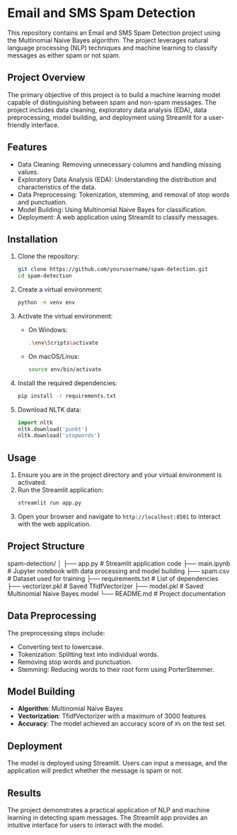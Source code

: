 # Email and SMS Spam Detection

This repository contains an Email and SMS Spam Detection project using the Multinomial Naive Bayes algorithm. The project leverages natural language processing (NLP) techniques and machine learning to classify messages as either spam or not spam.

## Project Overview

The primary objective of this project is to build a machine learning model capable of distinguishing between spam and non-spam messages. The project includes data cleaning, exploratory data analysis (EDA), data preprocessing, model building, and deployment using Streamlit for a user-friendly interface.

## Features

- Data Cleaning: Removing unnecessary columns and handling missing values.
- Exploratory Data Analysis (EDA): Understanding the distribution and characteristics of the data.
- Data Preprocessing: Tokenization, stemming, and removal of stop words and punctuation.
- Model Building: Using Multinomial Naive Bayes for classification.
- Deployment: A web application using Streamlit to classify messages.

## Installation

1. Clone the repository:
    ```bash
    git clone https://github.com/yourusername/spam-detection.git
    cd spam-detection
    ```

2. Create a virtual environment:
    ```bash
    python -m venv env
    ```

3. Activate the virtual environment:
    - On Windows:
        ```bash
        .\env\Scripts\activate
        ```
    - On macOS/Linux:
        ```bash
        source env/bin/activate
        ```

4. Install the required dependencies:
    ```bash
    pip install -r requirements.txt
    ```

5. Download NLTK data:
    ```python
    import nltk
    nltk.download('punkt')
    nltk.download('stopwords')
    ```

## Usage

1. Ensure you are in the project directory and your virtual environment is activated.
2. Run the Streamlit application:
    ```bash
    streamlit run app.py
    ```
3. Open your browser and navigate to `http://localhost:8501` to interact with the web application.

## Project Structure
spam-detection/
│
├── app.py # Streamlit application code
├── main.ipynb # Jupyter notebook with data processing and model building
├── spam.csv # Dataset used for training
├── requirements.txt # List of dependencies
├── vectorizer.pkl # Saved TfidfVectorizer
├── model.pkl # Saved Multinomial Naive Bayes model
└── README.md # Project documentation


## Data Preprocessing

The preprocessing steps include:

- Converting text to lowercase.
- Tokenization: Splitting text into individual words.
- Removing stop words and punctuation.
- Stemming: Reducing words to their root form using PorterStemmer.

## Model Building

- **Algorithm**: Multinomial Naive Bayes
- **Vectorization**: TfidfVectorizer with a maximum of 3000 features
- **Accuracy**: The model achieved an accuracy score of `X%` on the test set.

## Deployment

The model is deployed using Streamlit. Users can input a message, and the application will predict whether the message is spam or not.

## Results

The project demonstrates a practical application of NLP and machine learning in detecting spam messages. The Streamlit app provides an intuitive interface for users to interact with the model.





